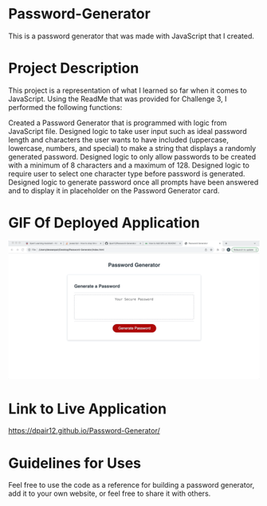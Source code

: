 # Password-Generator
This is a password generator that was made with JavaScript that I created. 

# Project Description
This project is a representation of what I learned so far when it comes to JavaScript. Using the ReadMe that was provided for Challenge 3, I performed the following functions:

Created a Password Generator that is programmed with logic from JavaScript file.
Designed logic to take user input such as ideal password length and characters the user wants to have included (uppercase, lowercase, numbers, and special) to make a string that displays a randomly generated password.
Designed logic to only allow passwords to be created with a minimum of 8 characters and a maximum of 128.
Designed logic to require user to select one character type before password is generated.
Designed logic to generate password once all prompts have been answered and to display it in placeholder on the Password Generator card.

# GIF Of Deployed Application

![](https://github.com/dpair12/Password-Generator/blob/main/Password-Generator.gif)

# Link to Live Application

https://dpair12.github.io/Password-Generator/

# Guidelines for Uses
Feel free to use the code as a reference for building a password generator, add it to your own website, or feel free to share it with others.
